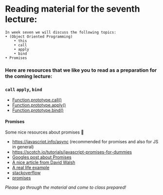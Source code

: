 # Reading material for the seventh lecture:

```
In week seven we will discuss the following topics:
• (Object Oriented Programming)
    • this
    • call
    • apply
    • bind
• Promises
```

### Here are resources that we like you to read as a preparation for the coming lecture:

### `call` `apply`, `bind`
- [Function.prototype.call()](https://developer.mozilla.org/en-US/docs/Web/JavaScript/Reference/Global_Objects/Function/call)
- [Function.prototype.apply()](https://developer.mozilla.org/en-US/docs/Web/JavaScript/Reference/Global_Objects/Function/apply)
- [Function.prototype.bind()](https://developer.mozilla.org/en-US/docs/Web/JavaScript/Reference/Global_Objects/Function/bind)

#### Promises
Some nice resources about promises :ring:
- https://javascript.info/async (recommended for promises and also for JS in general)
- https://scotch.io/tutorials/javascript-promises-for-dummies
- [Googles post about Promises](https://developers.google.com/web/fundamentals/getting-started/primers/promises)
- [A nice article from David Walsh](https://davidwalsh.name/promises)
- [A real life example](https://github.com/mdn/js-examples/blob/master/promises-test/index.html)
- [stackoverflow](http://stackoverflow.com/questions/13343340/calling-an-asynchronous-function-within-a-for-loop-in-javascript)
- [promises](https://www.youtube.com/watch?v=WBupia9oidU)

_Please go through the material and come to class prepared!_

